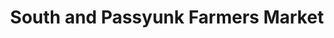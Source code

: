 ---
title: "South and Passyunk Farmers Market"
url: /philadelphia/south-and-passyunk-farmers-market/
shop: farm
---